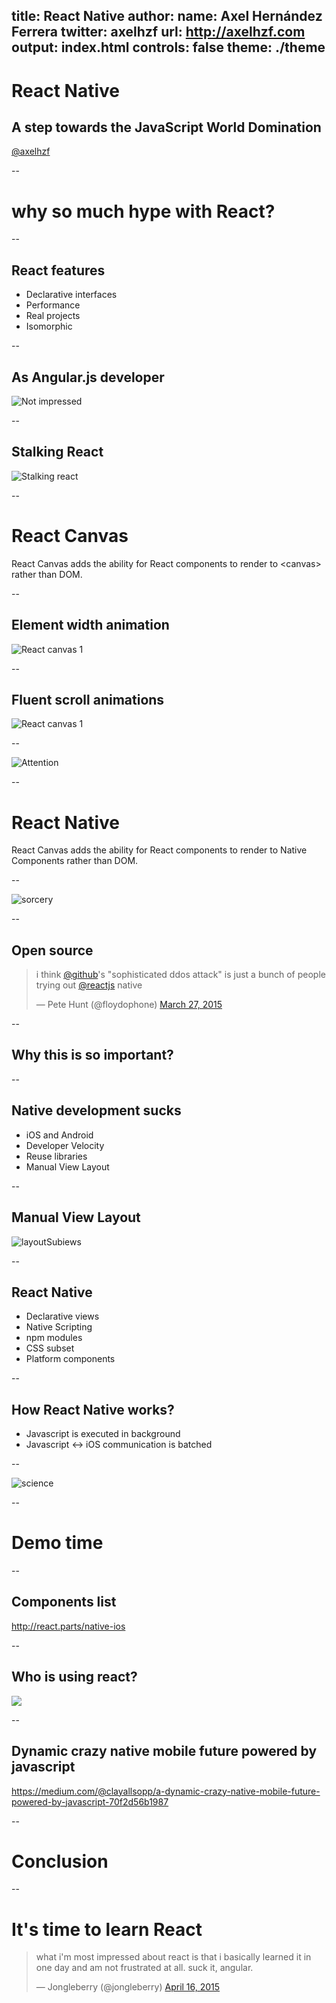 title: React Native
author:
  name: Axel Hernández Ferrera
  twitter: axelhzf
  url: http://axelhzf.com
output: index.html
controls: false
theme: ./theme
--

# React Native

## A step towards the JavaScript World Domination

[@axelhzf](http://twitter.com/axelhzf)

--

# why so much hype with React?

--

## React features

* Declarative interfaces
* Performance
* Real projects
* Isomorphic
 
--

## As Angular.js developer

![Not impressed](images/not-impressed.jpg)

--

## Stalking React

![Stalking react](images/stalking.gif)

--

# React Canvas

React Canvas adds the ability for React components to render to &lt;canvas\> rather than DOM.

--

## Element width animation 

![React canvas 1](images/react-canvas-1.gif)

--

## Fluent scroll animations

![React canvas 1](images/react-canvas-2.gif)

--

![Attention](images/attention.jpg)

--

# React Native

React Canvas adds the ability for React components to render to Native Components rather than DOM.

--

![sorcery](images/mind-blow.gif)

--

## Open source
 
<blockquote class="twitter-tweet" lang="en"><p>i think <a href="https://twitter.com/github">@github</a>&#39;s &quot;sophisticated ddos attack&quot; is just a bunch of people trying out <a href="https://twitter.com/reactjs">@reactjs</a> native</p>&mdash; Pete Hunt (@floydophone) <a href="https://twitter.com/floydophone/status/581343475284611072">March 27, 2015</a></blockquote>
<script async src="//platform.twitter.com/widgets.js" charset="utf-8"></script>

--

## Why this is so important?

--

## Native development sucks

* iOS and Android
* Developer Velocity
* Reuse libraries
* Manual View Layout

--

## Manual View Layout

![layoutSubiews](images/layoutSubviews.png)

--

## React Native

* Declarative views
* Native Scripting
* npm modules
* CSS subset
* Platform components

--
 
## How React Native works?

* Javascript is executed in background
* Javascript <-> iOS communication is batched

--

![science](http://i.imgur.com/4smu7.gif)

--

# Demo time

--

## Components list

http://react.parts/native-ios

--

## Who is using react?

![](images/fb-groups.jpg)

--

## Dynamic crazy native mobile future powered by javascript

https://medium.com/@clayallsopp/a-dynamic-crazy-native-mobile-future-powered-by-javascript-70f2d56b1987

--

# Conclusion

--

# It's time to learn React

<blockquote class="twitter-tweet" lang="en"><p>what i&#39;m most impressed about react is that i basically learned it in one day and am not frustrated at all. suck it, angular.</p>&mdash; Jongleberry (@jongleberry) <a href="https://twitter.com/jongleberry/status/588590842748637184">April 16, 2015</a></blockquote>
<script async src="//platform.twitter.com/widgets.js" charset="utf-8"></script>



